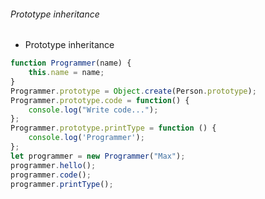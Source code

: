 ###### Prototype inheritance

* Prototype inheritance
```javascript
function Programmer(name) {
    this.name = name;
}
Programmer.prototype = Object.create(Person.prototype);
Programmer.prototype.code = function() {
    console.log("Write code...");
};
Programmer.prototype.printType = function () {
    console.log('Programmer');
};
let programmer = new Programmer("Max");
programmer.hello();
programmer.code();
programmer.printType();
```

